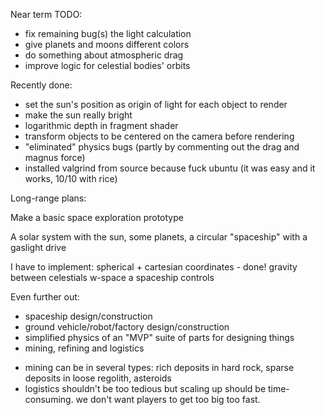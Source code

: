 
Near term TODO:

* fix remaining bug(s) the light calculation
* give planets and moons different colors
* do something about atmospheric drag
* improve logic for celestial bodies' orbits


Recently done:

* set the sun's position as origin of light for each object to render
* make the sun really bright
* logarithmic depth in fragment shader
* transform objects to be centered on the camera before rendering
* "eliminated" physics bugs (partly by commenting out the drag and magnus force)
* installed valgrind from source because fuck ubuntu (it was easy and it works, 10/10 with rice)




Long-range plans:

Make a basic space exploration prototype

A solar system with the sun, some planets, a circular "spaceship" with a gaslight drive

I have to implement:
spherical + cartesian coordinates - done!
gravity between celestials
w-space
a spaceship
controls

Even further out:

* spaceship design/construction
* ground vehicle/robot/factory design/construction
* simplified physics of an "MVP" suite of parts for designing things
* mining, refining and logistics
 - mining can be in several types: rich deposits in hard rock, sparse deposits in loose regolith, asteroids
 - logistics shouldn't be too tedious but scaling up should be time-consuming. we don't want players to get too big too fast.


